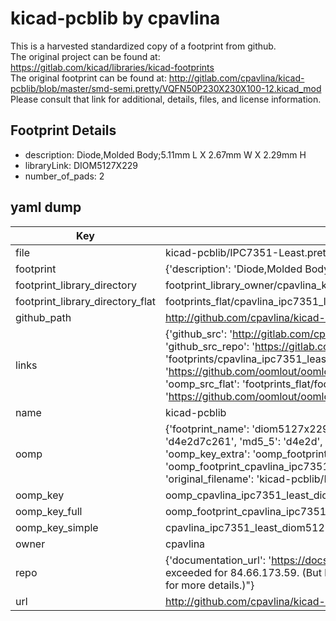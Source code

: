 # kicad-pcblib by cpavlina  
This is a harvested standardized copy of a footprint from github.  
The original project can be found at:  
https://gitlab.com/kicad/libraries/kicad-footprints  
The original footprint can be found at:
http://gitlab.com/cpavlina/kicad-pcblib/blob/master/smd-semi.pretty/VQFN50P230X230X100-12.kicad_mod
Please consult that link for additional, details, files, and license information.  
## Footprint Details
* description: Diode,Molded Body;5.11mm L X 2.67mm W X 2.29mm H  
* libraryLink: DIOM5127X229  
* number_of_pads: 2  
## yaml dump  
| Key | Value |  
| --- | --- |  
| file | kicad-pcblib/IPC7351-Least.pretty/DIOM5127X229.kicad_mod |  
| footprint | {'description': 'Diode,Molded Body;5.11mm L X 2.67mm W X 2.29mm H', 'libraryLink': 'DIOM5127X229', 'number_of_pads': 2} |  
| footprint_library_directory | footprint_library_owner/cpavlina_kicad-pcblib |  
| footprint_library_directory_flat | footprints_flat/cpavlina_ipc7351_least_diom5127x229/working |  
| github_path | http://github.com/cpavlina/kicad-pcblib/blob/master/IPC7351-Least.pretty/DIOM5127X229.kicad_mod |  
| links | {'github_src': 'http://gitlab.com/cpavlina/kicad-pcblib/blob/master/smd-semi.pretty/VQFN50P230X230X100-12.kicad_mod', 'github_src_repo': 'https://gitlab.com/kicad/libraries/kicad-footprints', 'oomp_bot': 'footprints/cpavlina_ipc7351_least_diom5127x229/working', 'oomp_bot_github': 'https://github.com/oomlout/oomlout_oomp_footprint_bot/tree/main/footprints/cpavlina_ipc7351_least_diom5127x229/working', 'oomp_src_flat': 'footprints_flat/footprints_flat/cpavlina_ipc7351_least_diom5127x229/working', 'oomp_src_flat_github': 'https://github.com/oomlout/oomlout_oomp_footprint_src/tree/main/footprints_flat/cpavlina_ipc7351_least_diom5127x229/working'} |  
| name | kicad-pcblib |  
| oomp | {'footprint_name': 'diom5127x229', 'library_name': 'ipc7351_least', 'md5': 'd4e2d7c261e7f837a9090c90a02eef8c', 'md5_10': 'd4e2d7c261', 'md5_5': 'd4e2d', 'md5_6': 'd4e2d7', 'oomp_key': 'oomp_cpavlina_ipc7351_least_diom5127x229', 'oomp_key_extra': 'oomp_footprint_cpavlina_ipc7351_least_diom5127x229', 'oomp_key_full': 'oomp_footprint_cpavlina_ipc7351_least_diom5127x229_d4e2d7', 'oomp_key_simple': 'cpavlina_ipc7351_least_diom5127x229', 'original_filename': 'kicad-pcblib/IPC7351-Least.pretty/DIOM5127X229.kicad_mod', 'owner_name': 'cpavlina'} |  
| oomp_key | oomp_cpavlina_ipc7351_least_diom5127x229 |  
| oomp_key_full | oomp_footprint_cpavlina_ipc7351_least_diom5127x229 |  
| oomp_key_simple | cpavlina_ipc7351_least_diom5127x229 |  
| owner | cpavlina |  
| repo | {'documentation_url': 'https://docs.github.com/rest/overview/resources-in-the-rest-api#rate-limiting', 'message': "API rate limit exceeded for 84.66.173.59. (But here's the good news: Authenticated requests get a higher rate limit. Check out the documentation for more details.)"} |  
| url | http://github.com/cpavlina/kicad-pcblib |  


